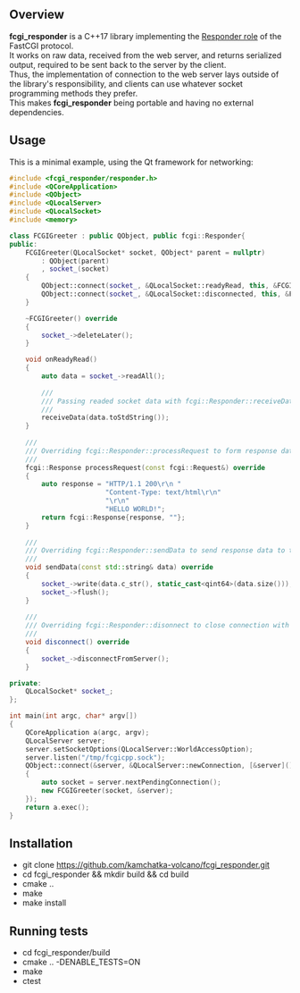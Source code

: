 ## Overview
**fcgi_responder** is a C++17 library implementing the [Responder role](https://fast-cgi.github.io/spec#62-responder) of the FastCGI protocol.  
It works on raw data, received from the web server, and returns serialized output, required to be sent back to the server by the client.  
Thus, the implementation of connection to the web server lays outside of the library's responsibility, and clients can use whatever socket programming methods they prefer.  
This makes **fcgi_responder** being portable and having no external dependencies.  

## Usage
This is a minimal example, using the Qt framework for networking:
```C++
#include <fcgi_responder/responder.h>
#include <QCoreApplication>
#include <QObject>
#include <QLocalServer>
#include <QLocalSocket>
#include <memory>

class FCGIGreeter : public QObject, public fcgi::Responder{
public:
    FCGIGreeter(QLocalSocket* socket, QObject* parent = nullptr)
        : QObject(parent)
        , socket_(socket)
    {
        QObject::connect(socket_, &QLocalSocket::readyRead, this, &FCGIGreeter::onReadyRead);
        QObject::connect(socket_, &QLocalSocket::disconnected, this, &FCGIGreeter::deleteLater);
    }

    ~FCGIGreeter() override
    {
        socket_->deleteLater();
    }

    void onReadyRead()
    {
        auto data = socket_->readAll();
        
        ///
        /// Passing readed socket data with fcgi::Responder::receiveData method
        /// 
        receiveData(data.toStdString());
    }
    
    ///
    /// Overriding fcgi::Responder::processRequest to form response data 
    /// 
    fcgi::Response processRequest(const fcgi::Request&) override
    {
        auto response = "HTTP/1.1 200\r\n "
                        "Content-Type: text/html\r\n"
                        "\r\n"
                        "HELLO WORLD!";
        return fcgi::Response{response, ""};
    }
    
    ///
    /// Overriding fcgi::Responder::sendData to send response data to the web server
    /// 
    void sendData(const std::string& data) override
    {
        socket_->write(data.c_str(), static_cast<qint64>(data.size()));
        socket_->flush();
    }
    
    ///
    /// Overriding fcgi::Responder::disonnect to close connection with the web server
    /// 
    void disconnect() override
    {
        socket_->disconnectFromServer();
    }

private:
    QLocalSocket* socket_;
};

int main(int argc, char* argv[])
{
    QCoreApplication a(argc, argv);
    QLocalServer server;
    server.setSocketOptions(QLocalServer::WorldAccessOption);
    server.listen("/tmp/fcgicpp.sock");
    QObject::connect(&server, &QLocalServer::newConnection, [&server]()
    {
        auto socket = server.nextPendingConnection();
        new FCGIGreeter(socket, &server);
    });
    return a.exec();
}
```

## Installation
* git clone https://github.com/kamchatka-volcano/fcgi_responder.git
* cd fcgi_responder && mkdir build && cd build
* cmake ..
* make
* make install

## Running tests
* cd fcgi_responder/build
* cmake .. -DENABLE_TESTS=ON
* make
* ctest



